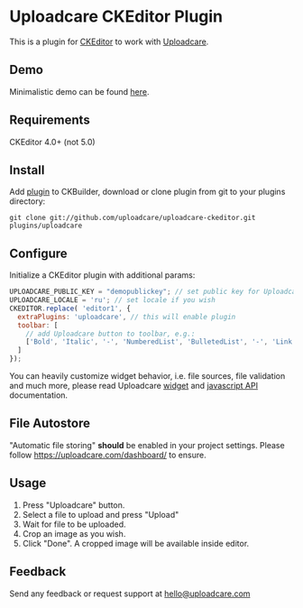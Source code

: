 # Uploadcare CKEditor Plugin

This is a plugin for [CKEditor][3] to work with [Uploadcare][1].

## Demo

Minimalistic demo can be found [here][7].

## Requirements

CKEditor 4.0+ (not 5.0)

## Install

Add [plugin](http://ckeditor.com/addon/uploadcare) to CKBuilder, download or
clone plugin from git to your plugins directory:

    git clone git://github.com/uploadcare/uploadcare-ckeditor.git plugins/uploadcare

## Configure

Initialize a CKEditor plugin with additional params:

```javascript
UPLOADCARE_PUBLIC_KEY = "demopublickey"; // set public key for Uploadcare
UPLOADCARE_LOCALE = 'ru'; // set locale if you wish
CKEDITOR.replace( 'editor1', {
  extraPlugins: 'uploadcare', // this will enable plugin
  toolbar: [
    // add Uploadcare button to toolbar, e.g.:
    ['Bold', 'Italic', '-', 'NumberedList', 'BulletedList', '-', 'Link', 'Unlink', '-', 'Uploadcare']
  ]
});
```

You can heavily customize widget behavior, i.e. file sources, file validation and much more, please
read Uploadcare [widget][5] and [javascript API][6] documentation.

## File Autostore

"Automatic file storing" **should** be enabled in your project settings.
Please follow https://uploadcare.com/dashboard/ to ensure.

## Usage

1. Press "Uploadcare" button.
2. Select a file to upload and press "Upload"
3. Wait for file to be uploaded.
4. Crop an image as you wish.
5. Click "Done". A cropped image will be available inside editor.

## Feedback

Send any feedback or request support at hello@uploadcare.com

[1]: https://uploadcare.com/
[2]: https://uploadcare.com/documentation/cdn/
[3]: http://ckeditor.com
[5]: https://uploadcare.com/documentation/widget/
[6]: https://uploadcare.com/documentation/javascript_api/
[7]: https://uploadcare.github.io/uploadcare-ckeditor/
